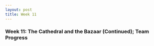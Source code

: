 ```yaml
---
layout: post
title: Week 11
---
```


### Week 11: The Cathedral and the Bazaar (Continued); Team Progress


